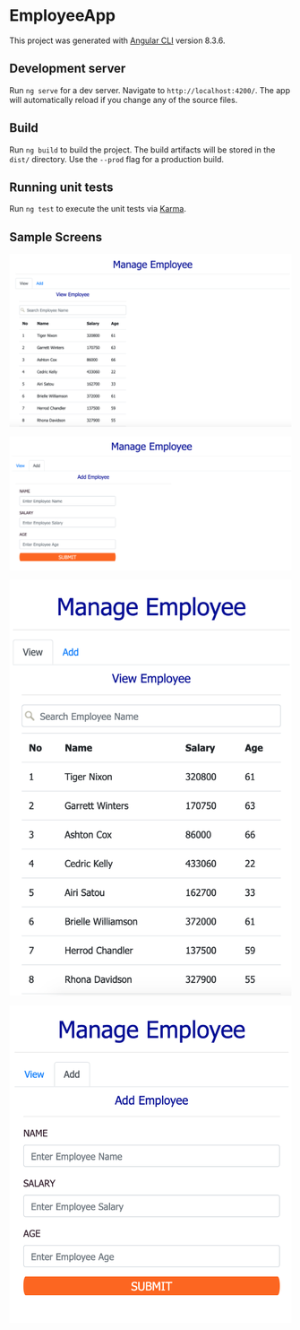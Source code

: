 # EmployeeApp

This project was generated with [Angular CLI](https://github.com/angular/angular-cli) version 8.3.6.

## Development server

Run `ng serve` for a dev server. Navigate to `http://localhost:4200/`. The app will automatically reload if you change any of the source files.

## Build

Run `ng build` to build the project. The build artifacts will be stored in the `dist/` directory. Use the `--prod` flag for a production build.

## Running unit tests

Run `ng test` to execute the unit tests via [Karma](https://karma-runner.github.io).

## Sample Screens

![alt text](Updated_Desktop_List.png)

![alt text](Desktop_view_AddEmployee.png)

![alt text](Updated_Mobile_List.png)

![alt text](Mobile_view_AddEmployee.png)

